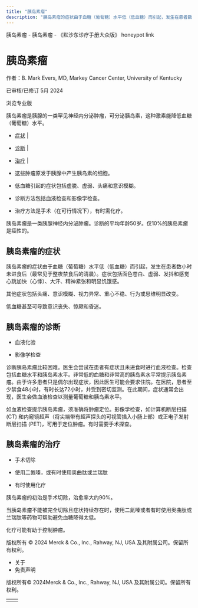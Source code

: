 ```yaml
---
title: "胰岛素瘤"
description: "胰岛素瘤的症状由于血糖（葡萄糖）水平低（低血糖）而引起，发生在患者数小时未进食后（最常见于整夜禁食后的清晨）。症状包括面色苍白、虚弱、发抖和感觉心跳加快（心悸）、大汗、精神紧张和明显饥饿感。"
---
```


﻿胰岛素瘤 \- 胰岛素瘤 \- 《默沙东诊疗手册大众版》 honeypot link

# 胰岛素瘤

作者：B. Mark Evers, MD, Markey Cancer Center, University of Kentucky

已审核/已修订 5月 2024

浏览专业版

胰岛素瘤是胰腺的一类罕见神经内分泌肿瘤，可分泌胰岛素，这种激素能降低血糖（葡萄糖）水平。

- [症状](#症状_v35604341_zh) \|
- [诊断](#诊断_v35604345_zh) \|
- [治疗](#治疗_v35604359_zh) \|

- 这些肿瘤原发于胰腺中产生胰岛素的细胞。

- 低血糖引起的症状包括虚脱、虚弱、头痛和意识模糊。

- 诊断方法包括血液检查和影像学检查。

- 治疗方法是手术（在可行情况下），有时需化疗。


胰岛素瘤是一类胰腺神经内分泌肿瘤。诊断的平均年龄50岁。仅10%的胰岛素瘤是癌性的。

## 胰岛素瘤的症状

胰岛素瘤的症状由于血糖（葡萄糖）水平低（低血糖）而引起，发生在患者数小时未进食后（最常见于整夜禁食后的清晨）。症状包括面色苍白、虚弱、发抖和感觉心跳加快（心悸）、大汗、精神紧张和明显饥饿感。

其他症状包括头痛、意识模糊、视力异常、重心不稳、行为或思维明显改变。

低血糖甚至可导致意识丧失、惊厥和昏迷。

## 胰岛素瘤的诊断

- 血液化验

- 影像学检查


诊断胰岛素瘤比较困难。医生会尝试在患者有症状且未进食时进行血液检查。检查包括血糖水平和胰岛素水平。非常低的血糖和非常高的胰岛素水平常提示胰岛素瘤。由于许多患者只是偶尔出现症状，因此医生可能会要求住院。在医院，患者至少禁食48小时，有时长达72小时，并受到密切监测。在此期间，症状通常会出现，医生会做血液检查以测量葡萄糖和胰岛素水平。

如血液检查提示胰岛素瘤，须准确将肿瘤定位。影像学检查，如计算机断层扫描 (CT) 和内窥镜超声（将尖端带有超声探头的可视管插入小肠上部）或正电子发射断层扫描 (PET)，可用于定位肿瘤。有时需要手术探查。

## 胰岛素瘤的治疗

- 手术切除

- 使用二氮嗪，或有时使用奥曲肽或兰瑞肽

- 有时使用化疗


胰岛素瘤的初治是手术切除，治愈率大约90%。

当胰岛素瘤不能被完全切除且症状持续存在时，使用二氮嗪或者有时使用奥曲肽或兰瑞肽等药物可帮助避免血糖降得太低。

化疗可能有助于控制肿瘤。



版权所有 © 2024
Merck & Co., Inc., Rahway, NJ, USA 及其附属公司。保留所有权利。

- 关于
- 免责声明

版权所有© 2024Merck & Co., Inc., Rahway, NJ, USA 及其附属公司。保留所有权利。

|     |     |
| --- | --- |
|  |  |